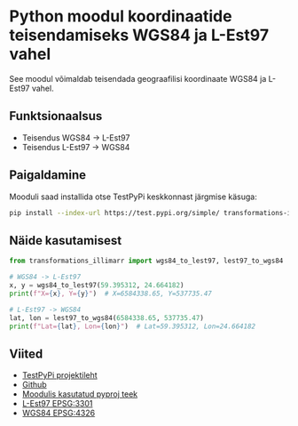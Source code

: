 # Python moodul koordinaatide teisendamiseks WGS84 ja L-Est97 vahel

See moodul võimaldab teisendada geograafilisi koordinaate WGS84 ja L-Est97 vahel.

## Funktsionaalsus

- Teisendus WGS84 → L-Est97
- Teisendus L-Est97 → WGS84

## Paigaldamine

Mooduli saad installida otse TestPyPi keskkonnast järgmise käsuga:

```bash
pip install --index-url https://test.pypi.org/simple/ transformations-illimarr
```

## Näide kasutamisest

```python
from transformations_illimarr import wgs84_to_lest97, lest97_to_wgs84

# WGS84 -> L-Est97
x, y = wgs84_to_lest97(59.395312, 24.664182)
print(f"X={x}, Y={y}")  # X=6584338.65, Y=537735.47

# L-Est97 -> WGS84
lat, lon = lest97_to_wgs84(6584338.65, 537735.47)
print(f"Lat={lat}, Lon={lon}")  # Lat=59.395312, Lon=24.664182
```

## Viited

- [TestPyPi projektileht](https://test.pypi.org/project/transformations-illimarr/)
- [Github](https://github.com/IllimarR/transformations)
- [Moodulis kasutatud pyproj teek](https://pypi.org/project/pyproj/)
- [L-Est97 EPSG:3301](http://spatialreference.org/ref/epsg/3301/)
- [WGS84 EPSG:4326](http://spatialreference.org/ref/epsg/4326/)
